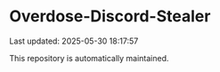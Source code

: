 # Overdose-Discord-Stealer

Last updated: 2025-05-30 18:17:57

This repository is automatically maintained.
